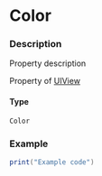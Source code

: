 # Color
### Description
Property description

Property of [UIView](/classes/UIView/)

#### Type
`Color`

### Example
```lua
print("Example code")
```
